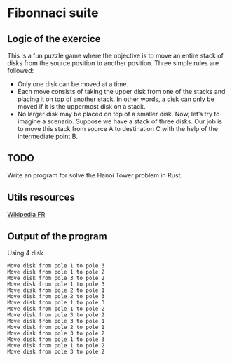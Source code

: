 # Fibonnaci suite

## Logic of the exercice

This is a fun puzzle game where the objective is to move an entire stack of disks from the source position to another position. Three simple rules are followed:

- Only one disk can be moved at a time.
- Each move consists of taking the upper disk from one of the stacks and placing it on top of another stack. In other words, a disk can only be moved if it is the uppermost disk on a stack.
- No larger disk may be placed on top of a smaller disk.
  Now, let’s try to imagine a scenario. Suppose we have a stack of three disks. Our job is to move this stack from source A to destination C with the help of the intermediate point B.

## TODO

Write an program for solve the Hanoi Tower problem in Rust.

## Utils resources

[Wikipedia FR](https://fr.wikipedia.org/wiki/Tours_de_Hano%C3%AF)

## Output of the program

Using 4 disk

```
Move disk from pole 1 to pole 3
Move disk from pole 1 to pole 2
Move disk from pole 3 to pole 2
Move disk from pole 1 to pole 3
Move disk from pole 2 to pole 1
Move disk from pole 2 to pole 3
Move disk from pole 1 to pole 3
Move disk from pole 1 to pole 2
Move disk from pole 3 to pole 2
Move disk from pole 3 to pole 1
Move disk from pole 2 to pole 1
Move disk from pole 3 to pole 2
Move disk from pole 1 to pole 3
Move disk from pole 1 to pole 2
Move disk from pole 3 to pole 2
```
